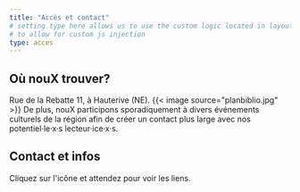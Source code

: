 ```yaml
---
title: "Accès et contact"
# setting type here allows us to use the custom logic located in layouts/acces/single.html
# to allow for custom js injection
type: acces
---
```


## Où nouX trouver?

Rue de la Rebatte 11, à Hauterive (NE). {{< image source="planbiblio.jpg" >}}
De plus, nouX participons sporadiquement à divers événements culturels de la région afin de créer un contact plus large avec nos potentiel·le·x·s lecteur·ice·x·s.

## Contact et infos

Cliquez sur l'icône et attendez pour voir les liens.
<!-- Ici seront ajouté automatiquement les liens de contact. -->
